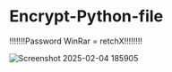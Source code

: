 # Encrypt-Python-file

!!!!!!!Password WinRar = retchX!!!!!!!!



![Screenshot 2025-02-04 185905](https://github.com/user-attachments/assets/608fe3e2-e449-469b-8743-7fbdfea626de)
